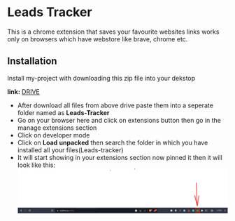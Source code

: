 
# Leads Tracker

This is a chrome extension that saves your favourite websites links works only on browsers which have webstore like brave, chrome etc.


## Installation

Install my-project with downloading this zip file into your dekstop

**link:**  [DRIVE](https://drive.google.com/drive/folders/1dNZSdDOInadhT3cL6XZnlD_oRG-5ElH1?usp=sharing)

* After download all files from above drive paste them into a seperate folder named as **Leads-Tracker**
* Go on your browser here and click on extensions button then go in the manage extensions section
* Click on developer mode 
* Click on **Load** **unpacked** then search the folder in which you have installed all your files(Leads-tracker)
* It will start showing in your extensions section now pinned it then it will look like this:![tssstee.png](/tssstee.png)

    
